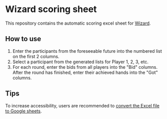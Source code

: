 # Wizard scoring sheet
This repository contains the automatic scoring excel sheet for [Wizard](https://en.wikipedia.org/wiki/Wizard_\(card_game\)).

## How to use
1. Enter the participants from the foreseeable future into the numbered list on the first 2 columns.
2. Select a participant from the generated lists for Player 1, 2, 3, etc.
3. For each round, enter the bids from all players into the "Bid" columns. After the
round has finished, enter their achieved hands into the "Got" columns.

## Tips
To increase accessibility, users are recommended to [convert the Excel file to Google sheets](https://support.google.com/docs/answer/9331167?hl=en#:~:text=click%20Open%20now.-,2.5%20Convert%20Excel%20files%20to%20Sheets,-Instead%20of%20importing).
